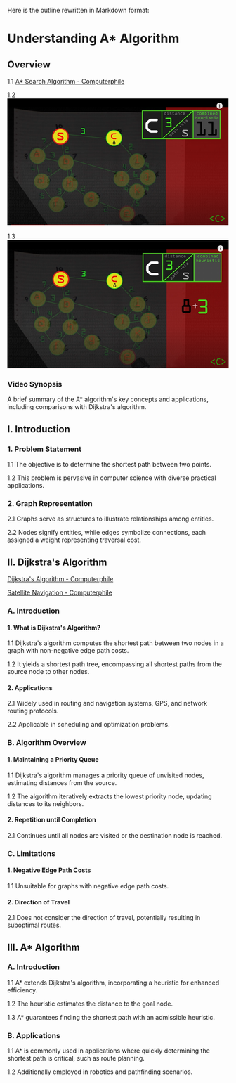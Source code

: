 Here is the outline rewritten in Markdown format:

# Understanding A\* Algorithm

## Overview

1.1 [A\* Search Algorithm - Computerphile](https://www.youtube.com/watch?v=ySN5Wnu88nE)  

1.2 ![Adding of Distance plus Path via Solved](adding_of_distance_plus_path_via_solved.PNG)

1.3 ![Adding of Distance plus Path via](adding_of_distance_plus_path_via.PNG)  

### Video Synopsis

A brief summary of the A\* algorithm's key concepts and applications, including comparisons with Dijkstra's algorithm.  

## I. Introduction  

### 1. Problem Statement  

1.1 The objective is to determine the shortest path between two points.

1.2 This problem is pervasive in computer science with diverse practical applications.

### 2. Graph Representation  

2.1 Graphs serve as structures to illustrate relationships among entities.

2.2 Nodes signify entities, while edges symbolize connections, each assigned a weight representing traversal cost.

## II. Dijkstra's Algorithm  

[Dijkstra's Algorithm - Computerphile](https://www.youtube.com/watch?v=GazC3A4OQTE)

[Satellite Navigation - Computerphile](https://www.youtube.com/watch?v=EUrU1y5is3Y)    

### A. Introduction  

#### 1. What is Dijkstra's Algorithm?  

1.1 Dijkstra's algorithm computes the shortest path between two nodes in a graph with non-negative edge path costs.  

1.2 It yields a shortest path tree, encompassing all shortest paths from the source node to other nodes.

#### 2. Applications  

2.1 Widely used in routing and navigation systems, GPS, and network routing protocols. 

2.2 Applicable in scheduling and optimization problems.  

### B. Algorithm Overview  

#### 1. Maintaining a Priority Queue  

1.1 Dijkstra's algorithm manages a priority queue of unvisited nodes, estimating distances from the source.  

1.2 The algorithm iteratively extracts the lowest priority node, updating distances to its neighbors.  

#### 2. Repetition until Completion  

2.1 Continues until all nodes are visited or the destination node is reached.  

### C. Limitations  

#### 1. Negative Edge Path Costs  

1.1 Unsuitable for graphs with negative edge path costs.  

#### 2. Direction of Travel

2.1 Does not consider the direction of travel, potentially resulting in suboptimal routes.  

## III. A\* Algorithm  

### A. Introduction  

1.1 A\* extends Dijkstra's algorithm, incorporating a heuristic for enhanced efficiency.

1.2 The heuristic estimates the distance to the goal node.  

1.3 A\* guarantees finding the shortest path with an admissible heuristic.  

### B. Applications  

1.1 A\* is commonly used in applications where quickly determining the shortest path is critical, such as route planning.  

1.2 Additionally employed in robotics and pathfinding scenarios.
